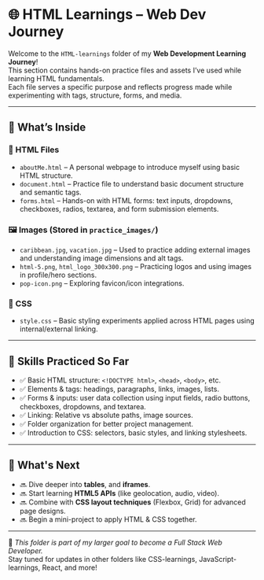 # 🌐 HTML Learnings – Web Dev Journey

Welcome to the `HTML-learnings` folder of my **Web Development Learning Journey**!  
This section contains hands-on practice files and assets I’ve used while learning HTML fundamentals.  
Each file serves a specific purpose and reflects progress made while experimenting with tags, structure, forms, and media.

---

## 📂 What’s Inside

### 📄 HTML Files
- `aboutMe.html` – A personal webpage to introduce myself using basic HTML structure.
- `document.html` – Practice file to understand basic document structure and semantic tags.
- `forms.html` – Hands-on with HTML forms: text inputs, dropdowns, checkboxes, radios, textarea, and form submission elements.

### 🖼️ Images (Stored in `practice_images/`)
- `caribbean.jpg`, `vacation.jpg` – Used to practice adding external images and understanding image dimensions and alt tags.
- `html-5.png`, `html_logo_300x300.png` – Practicing logos and using images in profile/hero sections.
- `pop-icon.png` – Exploring favicon/icon integrations.

### 🎨 CSS
- `style.css` – Basic styling experiments applied across HTML pages using internal/external linking.

---

## 📌 Skills Practiced So Far
- ✅ Basic HTML structure: `<!DOCTYPE html>`, `<head>`, `<body>`, etc.
- ✅ Elements & tags: headings, paragraphs, links, images, lists.
- ✅ Forms & inputs: user data collection using input fields, radio buttons, checkboxes, dropdowns, and textarea.
- ✅ Linking: Relative vs absolute paths, image sources.
- ✅ Folder organization for better project management.
- ✅ Introduction to CSS: selectors, basic styles, and linking stylesheets.

---

## 🚀 What's Next
- 🔜 Dive deeper into **tables**, and **iframes**.
- 🔜 Start learning **HTML5 APIs** (like geolocation, audio, video).
- 🔜 Combine with **CSS layout techniques** (Flexbox, Grid) for advanced page designs.
- 🔜 Begin a mini-project to apply HTML & CSS together.

---

📁 *This folder is part of my larger goal to become a Full Stack Web Developer.*  
Stay tuned for updates in other folders like CSS-learnings, JavaScript-learnings, React, and more!

